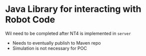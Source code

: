 # Java Library for interacting with Robot Code
Wil need to be completed after NT4 is implemented in `server`
- Needs to eventually publish to Maven repo
- Simulation is not necessary for POC